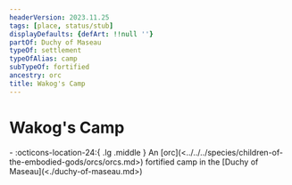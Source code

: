 ```yaml
---
headerVersion: 2023.11.25
tags: [place, status/stub]
displayDefaults: {defArt: !!null ''}
partOf: Duchy of Maseau
typeOf: settlement
typeOfAlias: camp
subTypeOf: fortified
ancestry: orc
title: Wakog's Camp
---
```

# Wakog's Camp
<div class="grid cards ext-narrow-margin ext-one-column" markdown>
-    :octicons-location-24:{ .lg .middle } An [orc](<../../../species/children-of-the-embodied-gods/orcs/orcs.md>) fortified camp in the [Duchy of Maseau](<./duchy-of-maseau.md>)  
</div>



